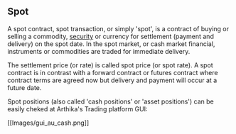 ## Spot

A spot contract, spot transaction, or simply 'spot', is a contract of buying or selling a commodity, [security](https://github.com/Arthika/API-REST/wiki/Security) or currency for settlement (payment and delivery) on the spot date. 
In the spot market, or cash market financial, instruments or commodities are traded for immediate delivery.

The settlement price (or rate) is called spot price (or spot rate). A spot contract is in contrast with a forward contract or futures contract where contract terms are agreed now but delivery and payment will occur at a future date.

Spot positions (also called 'cash positions' or 'asset positions') can be easily cheked at Arthika's Trading platform GUI:

[[Images/gui_au_cash.png]]

